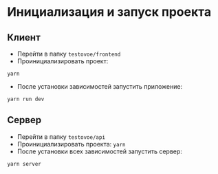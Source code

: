 # Инициализация и запуск проекта
## Клиент
- Перейти в папку `testovoe/frontend`
- Проинициализировать проект:
```pwsh
yarn
```

- После установки зависимостей запустить приложение:
```pwsh
yarn run dev
```

## Сервер
- Перейти в папку `testovoe/api`
- Проинициализировать проекта:
`yarn`
- После установки всех зависимостей запустить сервер:
```pwsh
yarn server
```
